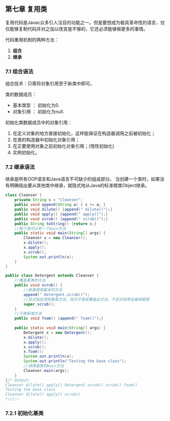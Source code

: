 ## 第七章 复用类
复用代码是Javac众多引人注目的功能之一。但是要想成为极具革命性的语言，仅仅能够复制代码并对之加以改变是不够的，它还必须能够做更多的事情。

代码重用机制的两种方法：
1.  **组合**
2.  **继承**

### 7.1 组合语法
组合技术：只需将对象引用至于新类中即可。

类的数据成员：
 - 基本类型 ： 初始化为0.
 - 对象引用 ： 初始化为null.
 
初始化类数据成员中的对象引用：
1. 在定义对象的地方直接初始化，这样能保证在构造器调用之前被初始化；
2. 在类的构造器中初始化对象引用；
3. 在正要使用对象之前初始化对象引用；(惰性初始化)
4. 实例初始化。

### 7.2 继承语法
继承是所有OOP语言和Java语言不可缺少的组成部分。
当创建一个类时，如果没有明确指出要从其他类中继承，就隐式地从Java的标准根类Object继承。

```java
class Cleanser {
	private String s = "Cleanser";
	public void append(String a) { s += a; }
	public void dilute() {append(" dilute()");}
	public void apply() {append(" apply()");}
	public void scrub() {append(" scrub()");}
	public String toString() {return s;}
	//每个类可以有一个main方法
	public static void main(String[] args) {
		Cleanser x = new Cleanser();
		x.dilute();
		x.apply();
		x.scrub();
		System.out.println(x);
	}
}

public class Detergent extends Cleanser {
	//覆盖基类的方法
	public void scrub() {
		//直接使用基本的方法
		append(" Detergent.scrub()");
		//显式指定调用基类方法，因为子类有覆盖此方法，不显式调用会编译报错
		super.scrub();
	}
	//子类新增方法
	public void foam() {append(" foam()");}
	
	public static void main(String[] args) {
		Detergent x = new Detergent();
		x.dilute();
		x.apply();
		x.scrub();
		x.foam();
		System.out.println(x);
		System.out.println("Testing the base class");
		//调用基类的main方法
		Cleanser.main(args);
	}
}/* Output:
Cleanser dilute() apply() Detergent.scrub() scrub() foam()
Testing the base class
Cleanser dilute() apply() scrub()
*///:~
```

### 7.2.1 初始化基类




